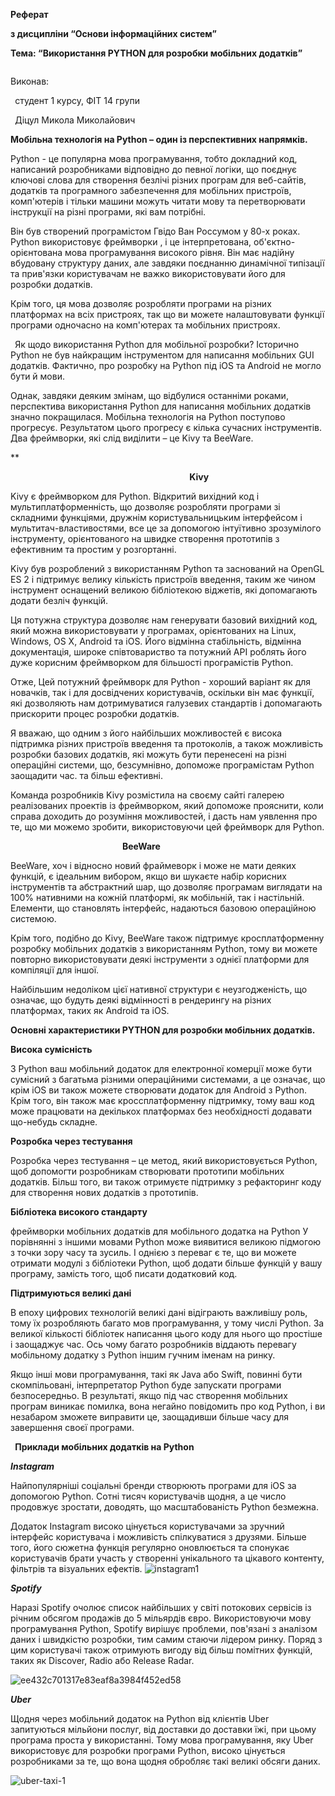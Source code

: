 ﻿**Реферат**

**з дисципліни “Основи інформаційних систем”**

**Тема: “Використання PYTHON для розробки мобільних додатків”**










`                                                                                                 `Виконав:

` `студент 1 курсу, ФІТ 14 групи 

` `Діцул Микола Миколайович

**Мобільна технологія на Python – один із перспективних напрямків.**

Python - це популярна мова програмування, тобто докладний код, написаний розробниками відповідно до певної логіки, що поєднує ключові слова для створення безлічі різних програм для веб-сайтів, додатків та програмного забезпечення для мобільних пристроїв, комп'ютерів і тільки машини можуть читати мову та перетворювати інструкції на різні програми, які вам потрібні.

Він був створений програмістом Гвідо Ван Россумом у 80-х роках. Python використовує фреймворки , і це інтерпретована, об'єктно-орієнтована мова програмування високого рівня. Він має надійну вбудовану структуру даних, але завдяки поєднанню динамічної типізації та прив'язки користувачам не важко використовувати його для розробки додатків.

Крім того, ця мова дозволяє розробляти програми на різних платформах на всіх пристроях, так що ви можете налаштовувати функції програми одночасно на комп'ютерах та мобільних пристроях.

` `Як щодо використання Python для мобільної розробки? Історично Python не був найкращим інструментом для написання мобільних GUI додатків. Фактично, про розробку на Python під iOS та Android   не могло бути й мови. 

Однак, завдяки деяким змінам, що відбулися останніми роками, перспектива використання Python для написання мобільних додатків значно покращилася. Мобільна технологія на Python поступово прогресує. Результатом цього прогресу є кілька сучасних інструментів. Два фреймворки, які слід виділити – це Kivy та BeeWare.

**                                     

`                                        `**Kivy**

Kivy є фреймворком для Python. Відкритий вихідний код і мультиплатформенність, що дозволяє розробляти програми зі складними функціями, дружнім користувальницьким інтерфейсом і мультитач-властивостями, все це за допомогою інтуїтивно зрозумілого інструменту, орієнтованого на швидке створення прототипів з ефективним та простим у розгортанні.

Kivy був розроблений з використанням  Python та заснований на OpenGL ES 2 і підтримує велику кількість пристроїв введення, таким же чином інструмент оснащений великою бібліотекою віджетів, які допомагають додати безліч функцій.

Ця потужна структура дозволяє нам генерувати базовий вихідний код, який можна використовувати у програмах, орієнтованих на Linux, Windows, OS X, Android та iOS. Його відмінна стабільність, відмінна документація, широке співтовариство та потужний API роблять його дуже корисним фреймворком для більшості програмістів Python.

Отже,  Цей потужний фреймворк для Python - хороший варіант як для новачків, так і для досвідчених користувачів, оскільки він має функції, які дозволяють нам дотримуватися галузевих стандартів і допомагають прискорити процес розробки додатків.

Я вважаю, що одним з його найбільших можливостей є висока підтримка різних пристроїв введення та протоколів, а також можливість розробки базових додатків, які можуть бути перенесені на різні операційні системи, що, безсумнівно, допоможе програмістам Python заощадити час. та більш ефективні.

Команда розробників Kivy розмістила на своєму сайті галерею реалізованих проектів із фреймворком, який допоможе прояснити, коли справа доходить до розуміння можливостей, і дасть нам уявлення про те, що ми можемо зробити, використовуючи цей фреймворк для Python. 

`                         `**BeeWare**

BeeWare, хоч і відносно новий фраймеворк  і може не мати деяких функцій, є ідеальним вибором, якщо ви шукаєте набір корисних інструментів та абстрактний шар, що дозволяє програмам виглядати на 100% нативними на кожній платформі, як мобільній, так і настільній. Елементи, що становлять інтерфейс, надаються базовою операційною системою.

Крім того, подібно до Kivy, BeeWare також підтримує кросплатформенну розробку мобільних додатків з використанням Python, тому ви можете повторно використовувати деякі інструменти з однієї платформи для компіляції для іншої.

Найбільшим недоліком цієї нативної структури є неузгодженість, що означає, що будуть деякі відмінності в рендерингу на різних платформах, таких як Android та iOS.

**Основні характеристики PYTHON для  розробки мобільних додатків.**

**Висока сумісність**

З Python ваш мобільний додаток для електронної комерції може бути сумісний з багатьма різними операційними системами, а це означає, що крім iOS ви також можете створювати додаток для Android з Python. Крім того, він також має кроссплатформенну підтримку, тому ваш код може працювати на декількох платформах без необхідності додавати що-небудь складне.

**Розробка через тестування**

Розробка через тестування – це метод, який використовується Python, щоб допомогти розробникам створювати прототипи мобільних додатків. Більш того, ви також отримуєте підтримку з рефакторинг коду для створення нових додатків з прототипів.

**Бібліотека високого стандарту**

фреймворки мобільних додатків для мобільного додатка на Python У порівнянні з іншими мовами Python може виявитися великою підмогою з точки зору часу та зусиль. І однією з переваг є те, що ви можете отримати модулі з бібліотеки Python, щоб додати більше функцій у вашу програму, замість того, щоб писати додатковий код.

**Підтримуються великі дані**

В епоху цифрових технологій великі дані відіграють важливішу роль, тому їх розробляють багато мов програмування, у тому числі Python. За великої кількості бібліотек написання цього коду для нього що простіше і заощаджує час. Ось чому багато розробників віддають перевагу мобільному додатку з Python іншим гучним іменам на ринку.

Якщо інші мови програмування, такі як Java або Swift, повинні бути скомпільовані, інтерпретатор Python буде запускати програми безпосередньо. В результаті, якщо під час створення мобільних програм виникає помилка, вона негайно повідомить про код Python, і ви незабаром зможете виправити це, заощадивши більше часу для завершення своєї програми.

` `**Приклади мобільних додатків на Python**

***Instagram***

Найпопулярніші соціальні бренди створюють програми для iOS за допомогою Python. Сотні тисяч користувачів щодня, а це число продовжує зростати, доводять, що масштабованість Python безмежна.

Додаток Instagram високо цінується користувачами за зручний інтерфейс користувача і можливість спілкуватися з друзями. Більше того, його сюжетна функція регулярно оновлюється та спонукає користувачів брати участь у створенні унікального та цікавого контенту, фільтрів та візуальних ефектів.
![instagram1](https://user-images.githubusercontent.com/91292285/142454302-4347d34a-9a50-47a1-9799-4ec1588c10b1.jpg)


***Spotify***

Наразі Spotify очолює список найбільших у світі потокових сервісів із річним обсягом продажів до 5 мільярдів євро. Використовуючи мову програмування Python, Spotify вирішує проблеми, пов'язані з аналізом даних і швидкістю розробки, тим самим стаючи лідером ринку. Поряд з цим користувачі також отримують вигоду від більш помітних функцій, таких як Discover, Radio або Release Radar.


![ee432c701317e83eaf8a3984f452ed58](https://user-images.githubusercontent.com/91292285/142454261-0745b3f6-0268-43f1-9e01-930c2986eff4.png)


***Uber***

Щодня через мобільний додаток на Python від клієнтів Uber запитуються мільйони послуг, від доставки до доставки їжі, при цьому програма проста у використанні. Тому мова програмування, яку Uber використовує для розробки програми Python, високо цінується розробниками за те, що вона щодня обробляє такі великі обсяги даних.




![uber-taxi-1](https://user-images.githubusercontent.com/91292285/142454203-a5ba0942-63c4-461d-8bb6-cb35425b8331.jpg)





















                          









                                            







